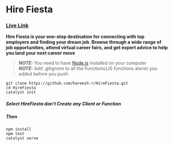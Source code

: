 # Hire Fiesta

### [Live Link](https://nodejs.org/)

**Hire Fiesta is your one-stop destination for connecting with top employers and finding your dream job. Browse through a wide range of job opportunities, attend virtual career fairs, and get expert advice to help you land your next career move**

> **_NOTE:_** You need to have [Node.js](https://nodejs.org/) installed on your computer<br>
> **_NOTE:_** Add .gitignore to all the Functions(JS functions alone) you added before you push

``` 
git clone https://github.com/hareesh-r/HireFiesta.git
cd HireFiesta
catalyst init
```
##### Select HireFiesta don't Create any Client or Function 
##### Then
```
npm install
npm test
catalyst serve
 ```
